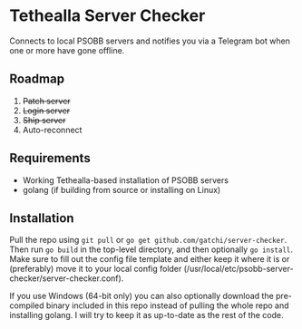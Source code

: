 Tethealla Server Checker
========================
Connects to local PSOBB servers and notifies you via a Telegram bot when one or more have gone offline.

Roadmap
-------
1. ~~Patch server~~
2. ~~Login server~~
3. ~~Ship server~~
4. Auto-reconnect

Requirements
------------
  - Working Tethealla-based installation of PSOBB servers
  - golang (if building from source or installing on Linux)

Installation
------------
Pull the repo using `git pull` or `go get github.com/gatchi/server-checker`.
Then run `go build` in the top-level directory, and then optionally `go install`.
Make sure to fill out the config file template and either keep it where it is or
(preferably) move it to your local config folder (/usr/local/etc/psobb-server-checker/server-checker.conf).

If you use Windows (64-bit only) you can also optionally download the pre-compiled binary included in this repo
instead of pulling the whole repo and installing golang.  I will try to keep it as up-to-date as the rest of
the code.
